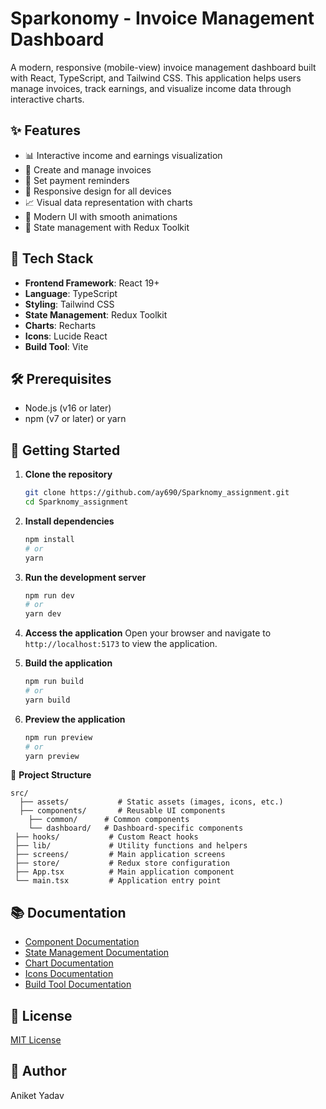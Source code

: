 # Sparkonomy - Invoice Management Dashboard

A modern, responsive (mobile-view) invoice management dashboard built with React, TypeScript, and Tailwind CSS. This application helps users manage invoices, track earnings, and visualize income data through interactive charts.

## ✨ Features

- 📊 Interactive income and earnings visualization
- 📝 Create and manage invoices
- 🔔 Set payment reminders
- 📱 Responsive design for all devices
- 📈 Visual data representation with charts
- 🎨 Modern UI with smooth animations
- 🔄 State management with Redux Toolkit

## 🚀 Tech Stack

- **Frontend Framework**: React 19+
- **Language**: TypeScript
- **Styling**: Tailwind CSS
- **State Management**: Redux Toolkit
- **Charts**: Recharts
- **Icons**: Lucide React
- **Build Tool**: Vite

## 🛠️ Prerequisites

- Node.js (v16 or later)
- npm (v7 or later) or yarn

## 🚀 Getting Started

1. **Clone the repository**

   ```bash
   git clone https://github.com/ay690/Sparknomy_assignment.git
   cd Sparknomy_assignment
   ```

2. **Install dependencies**
   ```bash
   npm install
   # or
   yarn
   ```
3. **Run the development server**
   ```bash
   npm run dev
   # or
   yarn dev
   ```
4. **Access the application**
   Open your browser and navigate to `http://localhost:5173` to view the application.
5. **Build the application**
   ```bash
   npm run build
   # or
   yarn build
   ```
6. **Preview the application**
   ```bash
   npm run preview
   # or
   yarn preview
   ```

📂 **Project Structure**

```
src/
  ├── assets/           # Static assets (images, icons, etc.)
  ├── components/       # Reusable UI components
    ├── common/      # Common components
    └── dashboard/   # Dashboard-specific components
 ├── hooks/           # Custom React hooks
 ├── lib/             # Utility functions and helpers
 ├── screens/         # Main application screens
 ├── store/           # Redux store configuration
 ├── App.tsx          # Main application component
 └── main.tsx         # Application entry point
```

## 📚 Documentation

- [Component Documentation](docs/components.md)
- [State Management Documentation](docs/state-management.md)
- [Chart Documentation](docs/charts.md)
- [Icons Documentation](docs/icons.md)
- [Build Tool Documentation](docs/build-tool.md)

## 📝 License

  [MIT License](LICENSE)

## 📝 Author

Aniket Yadav